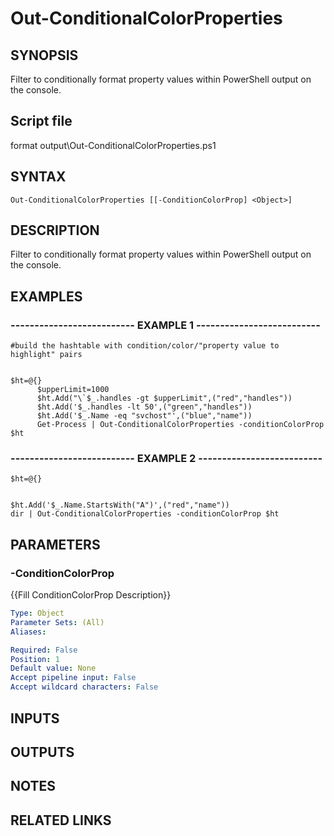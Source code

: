 # Out-ConditionalColorProperties

## SYNOPSIS
Filter to conditionally format property values within PowerShell output on the console.

## Script file
format output\Out-ConditionalColorProperties.ps1

## SYNTAX

```
Out-ConditionalColorProperties [[-ConditionColorProp] <Object>]
```

## DESCRIPTION
Filter to conditionally format property values within PowerShell output on the console.

## EXAMPLES

### -------------------------- EXAMPLE 1 --------------------------
```
#build the hashtable with condition/color/"property value to highlight" pairs


$ht=@{}
      $upperLimit=1000
      $ht.Add("\`$_.handles -gt $upperLimit",("red","handles"))
      $ht.Add('$_.handles -lt 50',("green","handles"))
      $ht.Add('$_.Name -eq "svchost"',("blue","name"))
      Get-Process | Out-ConditionalColorProperties -conditionColorProp $ht
```
### -------------------------- EXAMPLE 2 --------------------------
```
$ht=@{}


$ht.Add('$_.Name.StartsWith("A")',("red","name"))
dir | Out-ConditionalColorProperties -conditionColorProp $ht
```
## PARAMETERS

### -ConditionColorProp
{{Fill ConditionColorProp Description}}

```yaml
Type: Object
Parameter Sets: (All)
Aliases: 

Required: False
Position: 1
Default value: None
Accept pipeline input: False
Accept wildcard characters: False
```

## INPUTS

## OUTPUTS

## NOTES

## RELATED LINKS







